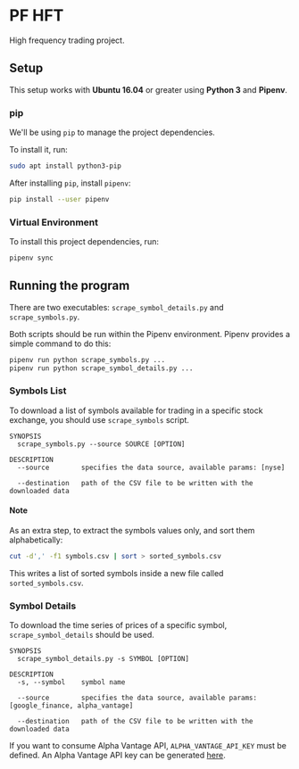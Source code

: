 # PF HFT

High frequency trading project.

## Setup

This setup works with **Ubuntu 16.04** or greater using **Python 3** and **Pipenv**.

### pip

We'll be using `pip` to manage the project dependencies.

To install it, run:

```bash
sudo apt install python3-pip
```

After installing `pip`, install `pipenv`:

```bash
pip install --user pipenv
```

### Virtual Environment

To install this project dependencies, run:

```bash
pipenv sync
```

## Running the program

There are two executables: `scrape_symbol_details.py` and `scrape_symbols.py`.

Both scripts should be run within the Pipenv environment. Pipenv provides a simple command to do this:

```bash
pipenv run python scrape_symbols.py ...
pipenv run python scrape_symbol_details.py ...
```

### Symbols List

To download a list of symbols available for trading in a specific stock exchange, you should use `scrape_symbols` script.

```
SYNOPSIS
  scrape_symbols.py --source SOURCE [OPTION]

DESCRIPTION
  --source        specifies the data source, available params: [nyse]

  --destination   path of the CSV file to be written with the downloaded data
```


#### Note

As an extra step, to extract the symbols values only, and sort them alphabetically:

```bash
cut -d',' -f1 symbols.csv | sort > sorted_symbols.csv
```

This writes a list of sorted symbols inside a new file called `sorted_symbols.csv`.

### Symbol Details

To download the time series of prices of a specific symbol, `scrape_symbol_details` should be used.

```
SYNOPSIS
  scrape_symbol_details.py -s SYMBOL [OPTION]

DESCRIPTION
  -s, --symbol    symbol name

  --source        specifies the data source, available params: [google_finance, alpha_vantage]

  --destination   path of the CSV file to be written with the downloaded data
```

If you want to consume Alpha Vantage API, `ALPHA_VANTAGE_API_KEY` must be defined. An Alpha Vantage API key can be generated [here](https://www.alphavantage.co/support/#api-key).
